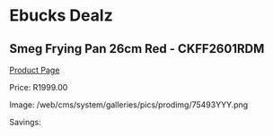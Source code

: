 
# Ebucks Dealz
## Smeg Frying Pan 26cm Red - CKFF2601RDM
[Product Page](https://www.ebucks.com/web/shop/productSelected.do?prodId=1231237469&catId=1237102578)

Price: R1999.00

Image: /web/cms/system/galleries/pics/prodimg/75493YYY.png

Savings: 


	